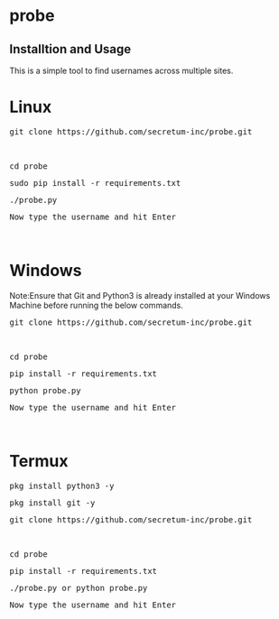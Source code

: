 # probe

<h2>Installtion and Usage</h2>

This is a simple tool to find usernames across multiple sites.
<br>
# Linux
<pre>git clone https://github.com/secretum-inc/probe.git</pre> <br>
<pre>cd probe</pre>
<pre>sudo pip install -r requirements.txt</pre>
<pre>./probe.py</pre>
<pre>Now type the username and hit Enter</pre>

<br>

# Windows
Note:Ensure that Git and Python3 is already installed at your Windows Machine before running the below commands.
<pre>git clone https://github.com/secretum-inc/probe.git</pre> <br>
<pre>cd probe</pre>
<pre>pip install -r requirements.txt</pre>
<pre>python probe.py</pre>
<pre>Now type the username and hit Enter</pre>
<br>

# Termux
<pre>pkg install python3 -y</pre>
<pre>pkg install git -y</pre>
<pre>git clone https://github.com/secretum-inc/probe.git</pre> <br>
<pre>cd probe</pre>
<pre>pip install -r requirements.txt</pre>
<pre>./probe.py or python probe.py</pre>
<pre>Now type the username and hit Enter</pre>

